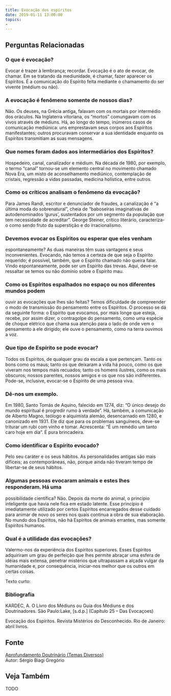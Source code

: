 ```yaml
---
title: Evocação dos espíritos
date: 2019-01-11 13:00:00
topics: 
- 
---
```




## Perguntas Relacionadas

### O que é evocação?
Evocar é trazer à lembrança; recordar. Evocação é o ato de
evocar, de chamar. Em se tratando da mediunidade, é chamar, fazer
aparecer os Espíritos. É a comunicação do Espírito feita mediante o
chamamento do ser vivente (médium ou não).

### A evocação é fenômeno somente de nossos dias?
Não. Os deuses, na Grécia antiga, falavam com os mortais por intermédio
dos oráculos. Na Inglaterra vitoriana, os “mortos” comungavam com os
vivos através de médiuns. Há, ao longo do tempo, inúmeros casos de
comunicação mediúnica: uns emprestavam seus corpos aos Espíritos
manifestantes; outros procuravam conservar a sua identidade enquanto os
Espíritos transmitiam as suas mensagens.

### Que nomes foram dados aos intermediários dos Espíritos?
Hospedeiro, canal, canalizador e médium. Na década de 1980, por exemplo,
o termo “canal” tornou-se um elemento central no movimento chamado Nova
Era, um misto de aconselhamento mediúnico, contemplação de cristais,
regressão a vidas passadas, medicina holística, entre outros.

### Como os críticos analisam o fenômeno da evocação?
Para James Randi, escritor e denunciador de fraudes, a canalização é “a
última moda do sobrenatural”, cheia de “baboseiras imaginativas de
autodenominados ‘gurus’, sustentados por um segmento da população que
tem necessidade de acreditar”. George Steiner, crítico literário,
caracteriza-o como sendo fruto da superstição e do irracionalismo.

### Devemos evocar os Espíritos ou esperar que eles venham
espontaneamente?
As duas maneiras têm suas vantagens e seus inconvenientes. Evocando, não
temos a certeza de que seja o Espírito requerido; é possível, também,
que o Espírito chamado não queira falar. Vindo espontaneamente, pode ser
um Espírito das trevas. Aqui, deve-se ressaltar se temos ou não domínio
sobre o Espírito mau.

### Como os Espíritos espalhados no espaço ou nos diferentes mundos podem
ouvir as evocações que lhes são feitas?
Temos dificuldade de compreender o modo de transmissão do pensamento
entre os Espíritos. O processo se dá da seguinte forma: o Espírito que
evocamos, por mais longe que esteja, recebe, por assim dizer, o
contragolpe do pensamento, como uma espécie de choque elétrico que chama
sua atenção para o lado de onde vem o pensamento a ele dirigido; ele
ouve o pensamento, como na terra ouvimos a voz.

### Que tipo de Espírito se pode evocar?
Todos os Espíritos, de qualquer grau da escala a que pertençam. Tanto os
bons como os maus; tanto os que deixaram a vida há pouco, como os que
viveram nos tempos mais recuados; tanto os homens ilustres, como os mais
obscuros; nossos parentes, nossos amigos e os que nos são indiferentes.
Pode-se, inclusive, evocar-se o Espírito de uma pessoa viva.
### Dê-nos um exemplo.

Em 1980, Santo Tomás de Aquino, falecido em 1274, diz: “O único desejo
do mundo espiritual é progredir rumo à verdade”. Há, também, a
comunicação de Alberto Magno, teólogo e alquimista alemão, desencarnado
em 1280, e canonizado em 1931. Ele diz que para os problemas sanguíneos,
deve-se triturar um rubi com vinho e tomar. Acrescenta: “É um remédio um
tanto caro hoje em dia”. É pura brincadeira.

### Como identificar o Espírito evocado?
Pelo seu caráter e os seus hábitos. As personalidades antigas são mais
difíceis; as contemporâneas, não, porque ainda não tiveram tempo de
libertar-se de seus hábitos.

### Algumas pessoas evocaram animais e estes lhes responderam. Há uma
possibilidade científica?
Não. Depois da morte do animal, o princípio inteligente que havia nele
fica em estado latente. Esse princípio é imediatamente utilizado por
certos Espíritos encarregados desse cuidado para animar de novo os seres
nos quais continua a obra de sua elaboração. No mundo dos Espíritos, não
há Espíritos de animais errantes, mas somente Espíritos humanos.

### Qual é a utilidade das evocações?
Valermo-nos da experiência dos Espíritos superiores. Esses Espíritos
adquiriram um grau de perfeição que lhes permite abraçar uma esfera de
idéias mais extensa, penetrar mistérios que ultrapassam a alçada vulgar
da humanidade e, por consequência, iniciar-nos melhor que os outros em
certas coisas.



Texto curto:


### Bibliografia
KARDEC, A. O Livro dos Médiuns ou Guia dos Médiuns e dos
Doutrinadores. São Paulo:Lake, \[s.d.p.\] (Capítulo 25 – Das
Evocaçoes)

Evocação dos Espíritos. Revista Mistérios do Desconhecido. Rio de
Janeiro: abril livros.

## Fonte
[Aprofundamento Doutrinário (Temas Diversos)](https://sites.google.com/view/aprofundamentodoutrinario/evocação-dos-espíritos)  
Autor: Sérgio Biagi Gregório



## Veja Também
TODO


